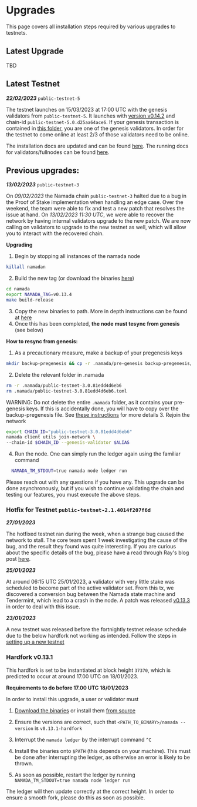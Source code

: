 # Upgrades
This page covers all installation steps required by various upgrades to testnets.


## Latest Upgrade

TBD


## Latest Testnet

***22/02/2023*** `public-testnet-5`

The testnet launches on 15/03/2023 at 17:00 UTC with the genesis validators from `public-testnet-5`. It launches with [version v0.14.2](https://github.com/anoma/namada/releases/tag/v0.14.2) and chain-id `public-testnet-5.0.d25aa64ace6`. 
If your genesis transaction is contained in [this folder](https://github.com/anoma/namada-testnets/tree/main/namada-public-testnet-5), you are one of the genesis validators. In order for the testnet to come online at least 2/3 of those validators need to be online.

The installation docs are updated and can be found [here](./environment-setup.md). The running docs for validators/fullnodes can be found [here](./running-a-full-node.md).

## Previous upgrades:

***13/02/2023*** `public-testnet-3`

On *09/02/2023* the Namada chain `public-testnet-3` halted due to a bug in the Proof of Stake implementation when handling an edge case. Over the weekend, the team were able to fix and test a new patch that resolves the issue at hand. On *13/02/2023 11:30 UTC*, we were able to recover the network by having internal validators upgrade to the new patch. We are now calling on validators to upgrade to the new testnet as well, which will allow you to interact with the recovered chain.

**Upgrading**
1. Begin by stopping all instances of the namada node
```bash
killall namadan
```
2. Build the new tag (or download the binaries [here](https://github.com/anoma/namada/releases/tag/v0.13.4))
```bash
cd namada
export NAMADA_TAG=v0.13.4
make build-release
```
3. Copy the new binaries to path. More in depth instructions can be found at [here](./environment-setup.md)
4. Once this has been completed, **the node must tesync from genesis** (see below)

**How to resync from genesis:**
1. As a precautionary measure, make a backup of your pregenesis keys
```bash
mkdir backup-pregenesis && cp -r .namada/pre-genesis backup-pregenesis/
```
2. Delete the relevant folder in .namada
```bash
rm -r .namada/public-testnet-3.0.81edd4d6eb6
rm .namada/public-testnet-3.0.81edd4d6eb6.toml
```
WARNING: Do not delete the entire `.namada` folder, as it contains your pre-genesis keys. If this is accidentally done, you will have to copy over the backup-pregenesis file. See [these instructions](./run-your-genesis-validator.md) for more details
3. Rejoin the network
```bash
export CHAIN_ID="public-testnet-3.0.81edd4d6eb6"
namada client utils join-network \
--chain-id $CHAIN_ID --genesis-validator $ALIAS
```
4. Run the node. One can simply run the ledger again using the familiar command
```bash
  NAMADA_TM_STDOUT=true namada node ledger run
  ```

Please reach out with any questions if you have any. This upgrade can be done asynchronously, but if you wish to continue validating the chain and testing our features, you must execute the above steps.

### Hotfix for Testnet `public-testnet-2.1.4014f207f6d`

***27/01/2023***

The hotfixed testnet ran during the week, when a strange bug caused the network to stall. The core team spent 1 week investigating the cause of the bug, and the result they found was quite interesting. If you are curious about the specific details of the bug, please have a read through Ray's blog post [here](https://blog.namada.net/explaining-the-namada-0-13-3-consensus-fork/). 

***25/01/2023***

At around 06:15 UTC 25/01/2023, a validator with very little stake was scheduled to become part of the active validator set. From this tx, we discovered a conversion bug between the Namada state machine and Tendermint, which lead to a crash in the node.
A patch was released [v0.13.3](https://github.com/anoma/namada/releases/tag/v0.13.3) in order to deal with this issue.


***23/01/2023***

A new testnet was released before the fortnightly testnet release schedule due to the below hardfork not working as intended. Follow the steps in [setting up a new testnet](./environment-setup.md)

### Hardfork v0.13.1

This hardfork is set to be instantiated at block height `37370`, which is predicted to occur at around 17.00 UTC on 18/01/2023.

**Requirements to do before 17.00 UTC 18/01/2023**

In order to install this upgrade, a user or validator must 

1. [Download the binaries](https://github.com/anoma/namada/releases/tag/v0.13.1-hardfork) or install them [from source](https://github.com/anoma/namada/releases/tag/v0.13.1-hardfork)

2. Ensure the versions are correct, such that `<PATH_TO_BINARY>/namada --version` is `v0.13.1-hardfork` 

3. Interrupt the `namada ledger` by the interrupt command `^C`

4. Install the binaries onto `$PATH` (this depends on your machine). This must be done after interrupting the ledger, as otherwise an error is likely to be thrown.

5. As soon as possible, restart the ledger by running `NAMADA_TM_STDOUT=true namada node ledger run`

The ledger will then update correctly at the correct height. In order to ensure a smooth fork, please do this as soon as possible.
